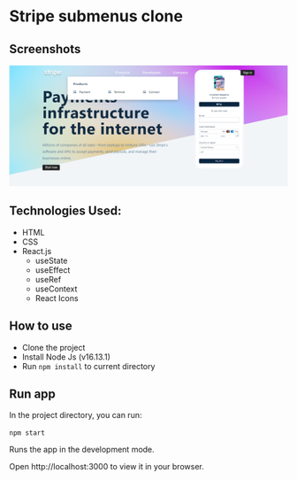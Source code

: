 # Stripe submenus clone

## Screenshots

![Screenshot](./screenshot.png)

## Technologies Used:
- HTML
- CSS
- React.js
   - useState
   - useEffect
   - useRef
   - useContext
   - React Icons

## How to use
- Clone the project
- Install Node Js (v16.13.1)
- Run `npm install` to current directory

## Run app
In the project directory, you can run:

`npm start`

Runs the app in the development mode.

Open http://localhost:3000 to view it in your browser.